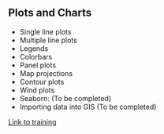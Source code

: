 ## Plots and Charts

 * Single line plots
 * Multiple line plots
 * Legends
 * Colorbars
 * Panel plots
 * Map projections
 * Contour plots
 * Wind plots 
 * Seaborn: (To be completed)
 * Importing data into GIS (To be completed)

[Link to training](???)